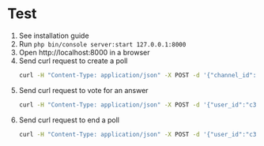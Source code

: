 Test
====

1. See installation guide
1. Run `php bin/console server:start 127.0.0.1:8000`
1. Open http://localhost:8000 in a browser
1. Send curl request to create a poll
   ```bash
   curl -H "Content-Type: application/json" -X POST -d '{"channel_id":"niah6qa", "user_id":"c3a4cqe3", "token":"jsn93w", "command":"/poll", "text":"supper soup salad \"taco and burito\" burger"}' http://localhost:8000/new
   ```
1. Send curl request to vote for an answer
   ```bash
   curl -H "Content-Type: application/json" -X POST -d '{"user_id":"c3a4cqe3", "context": {"action":"vote", "token":"jytdd", "answer":"2"}}' http://localhost:8000/vote
   ```
1. Send curl request to end a poll
   ```bash
   curl -H "Content-Type: application/json" -X POST -d '{"user_id":"c3a4cqe3", "context": {"action":"close", "token":"jytdd", "poll":"1"}}' http://localhost:8000/close
   ```
